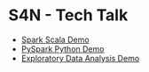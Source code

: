 # S4N - Tech Talk

* [Spark Scala Demo](https://app.zepl.com/viewer/notebooks/bm90ZTovL2p1YW4uY2FybG9zLm1hbGRvbmFkby5iZWx0cmFuQGdtYWlsLmNvbS81NDU2MTJmZTkxYjY0OTI4OTg4MmRhY2VhZDgyNTlmMi9ub3RlLmpzb24)
* [PySpark Python Demo](https://app.zepl.com/viewer/notebooks/bm90ZTovL2p1YW4uY2FybG9zLm1hbGRvbmFkby5iZWx0cmFuQGdtYWlsLmNvbS80OGRjNDE2MDZkYTE0NGFlYmIxNTcwNmUxNGQ0NmE4MS9ub3RlLmpzb24)
* [Exploratory Data Analysis Demo](https://app.zepl.com/viewer/notebooks/bm90ZTovL2p1YW4uY2FybG9zLm1hbGRvbmFkby5iZWx0cmFuQGdtYWlsLmNvbS9hMGM3NGVlY2IzMmE0ZTUzOWFiMzI3NmVjYjdkMTU1ZC9ub3RlLmpzb24)